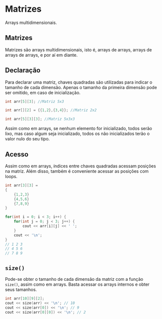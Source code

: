 # Matrizes

Arrays multidimensionais.

## Matrizes

Matrizes são arrays multidimensionais, isto é, arrays de arrays, arrays de arrays de arrays, e por aí em diante.

## Declaração

Para declarar uma matriz, chaves quadradas são utilizadas para indicar o tamanho de cada dimensão. Apenas o tamanho da primeira dimensão pode ser omitido, em caso de inicialização.

```cpp
int arr[5][3]; //Matriz 5x3
```

```cpp
int arr[][2] = {{1,2},{3,4}}; //Matriz 2x2
```

```cpp
int arr[5][3][3]; //Matriz 5x3x3
```

Assim como em arrays, se nenhum elemento for inicializado, todos serão lixo, mas caso algum seja inicializado, todos os não inicializados terão o valor nulo do seu tipo.

## Acesso

Assim como em arrays, índices entre chaves quadradas acessam posições na matriz. Além disso, também é conveniente acessar as posições com loops.

```cpp
int arr[3][3] =
{
	{1,2,3}
	{4,5,6}
	{7,8,9}
}

for(int i = 0; i < 3; i++) {
	for(int j = 0; j < 3; j++) {
		cout << arr[i][j] << ' ';
	}
	cout << '\n';
}
// 1 2 3
// 4 5 6
// 7 8 9
```

## `size()`

Pode-se obter o tamanho de cada dimensão da matriz com a função `size()`, assim como em arrays. Basta acessar os arrays internos e obter seus tamanhos.

```cpp
int arr[10][9][2];
cout << size(arr) << '\n'; // 10
cout << size(arr[0]) << '\n'; // 9
cout << size(arr[0][0]) << '\n'; // 2
```